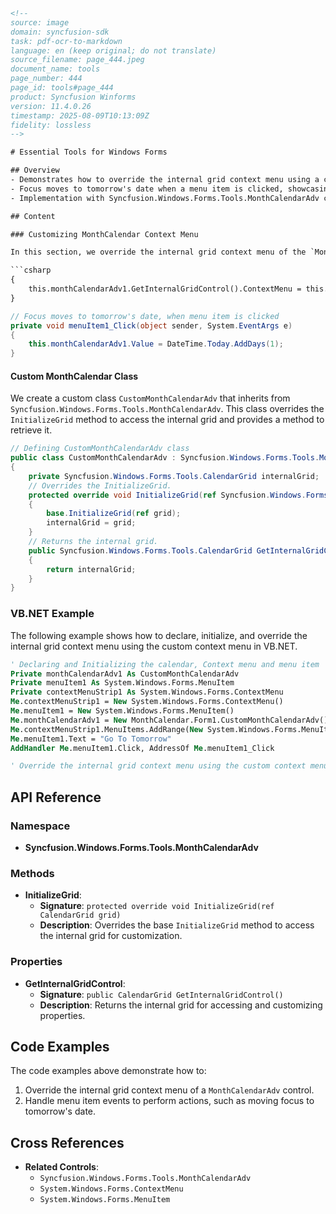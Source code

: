 ```html
<!-- 
source: image
domain: syncfusion-sdk
task: pdf-ocr-to-markdown
language: en (keep original; do not translate)
source_filename: page_444.jpeg
document_name: tools
page_number: 444
page_id: tools#page_444
product: Syncfusion Winforms
version: 11.4.0.26
timestamp: 2025-08-09T10:13:09Z
fidelity: lossless
-->

# Essential Tools for Windows Forms

## Overview
- Demonstrates how to override the internal grid context menu using a custom context menu in Windows Forms applications.
- Focus moves to tomorrow's date when a menu item is clicked, showcasing event handling.
- Implementation with Syncfusion.Windows.Forms.Tools.MonthCalendarAdv control.

## Content

### Customizing MonthCalendar Context Menu

In this section, we override the internal grid context menu of the `MonthCalendarAdv` control and define custom menu items.

```csharp
{
    this.monthCalendarAdv1.GetInternalGridControl().ContextMenu = this.contextMenuStrip1;
}
```

```csharp
// Focus moves to tomorrow's date, when menu item is clicked
private void menuItem1_Click(object sender, System.EventArgs e)
{
    this.monthCalendarAdv1.Value = DateTime.Today.AddDays(1);
}
```

#### Custom MonthCalendar Class

We create a custom class `CustomMonthCalendarAdv` that inherits from `Syncfusion.Windows.Forms.Tools.MonthCalendarAdv`. This class overrides the `InitializeGrid` method to access the internal grid and provides a method to retrieve it.

```csharp
// Defining CustomMonthCalendarAdv class
public class CustomMonthCalendarAdv : Syncfusion.Windows.Forms.Tools.MonthCalendarAdv
{
    private Syncfusion.Windows.Forms.Tools.CalendarGrid internalGrid;
    // Overrides the InitializeGrid.
    protected override void InitializeGrid(ref Syncfusion.Windows.Forms.Tools.CalendarGrid grid)
    {
        base.InitializeGrid(ref grid);
        internalGrid = grid;
    }
    // Returns the internal grid.
    public Syncfusion.Windows.Forms.Tools.CalendarGrid GetInternalGridControl()
    {
        return internalGrid;
    }
}
```

### VB.NET Example

The following example shows how to declare, initialize, and override the internal grid context menu using the custom context menu in VB.NET.

```vb
' Declaring and Initializing the calendar, Context menu and menu item
Private monthCalendarAdv1 As CustomMonthCalendarAdv
Private menuItem1 As System.Windows.Forms.MenuItem
Private contextMenuStrip1 As System.Windows.Forms.ContextMenu
Me.contextMenuStrip1 = New System.Windows.Forms.ContextMenu()
Me.menuItem1 = New System.Windows.Forms.MenuItem()
Me.monthCalendarAdv1 = New MonthCalendar.Form1.CustomMonthCalendarAdv()
Me.contextMenuStrip1.MenuItems.AddRange(New System.Windows.Forms.MenuItem() {Me.menuItem1})
Me.menuItem1.Text = "Go To Tomorrow"
AddHandler Me.menuItem1.Click, AddressOf Me.menuItem1_Click

' Override the internal grid context menu using the custom context menu
```

## API Reference

### Namespace
- **Syncfusion.Windows.Forms.Tools.MonthCalendarAdv**

### Methods
- **InitializeGrid**:  
  - **Signature**: `protected override void InitializeGrid(ref CalendarGrid grid)`
  - **Description**: Overrides the base `InitializeGrid` method to access the internal grid for customization.

### Properties
- **GetInternalGridControl**:  
  - **Signature**: `public CalendarGrid GetInternalGridControl()`
  - **Description**: Returns the internal grid for accessing and customizing properties.

## Code Examples

The code examples above demonstrate how to:
1. Override the internal grid context menu of a `MonthCalendarAdv` control.
2. Handle menu item events to perform actions, such as moving focus to tomorrow's date.

## Cross References

- **Related Controls**:  
  - `Syncfusion.Windows.Forms.Tools.MonthCalendarAdv`
  - `System.Windows.Forms.ContextMenu`
  - `System.Windows.Forms.MenuItem`

<!-- tags: [windows-forms, month-calendar, context-menu, custom-calendars, event-handling] keywords: [monthcalendaradv, contextmenustrip, menuitem, datetime, tomorrow] -->
```